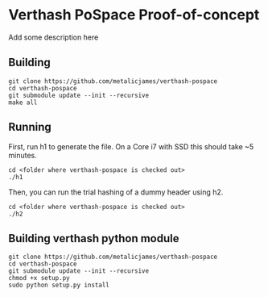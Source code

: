 # Verthash PoSpace Proof-of-concept

Add some description here

## Building

```
git clone https://github.com/metalicjames/verthash-pospace
cd verthash-pospace
git submodule update --init --recursive
make all
```

## Running

First, run h1 to generate the file. On a Core i7 with SSD this should take ~5 minutes.

```
cd <folder where verthash-pospace is checked out>
./h1
```

Then, you can run the trial hashing of a dummy header using h2.

```
cd <folder where verthash-pospace is checked out>
./h2
```

## Building verthash python module
```
git clone https://github.com/metalicjames/verthash-pospace
cd verthash-pospace
git submodule update --init --recursive
chmod +x setup.py
sudo python setup.py install
```